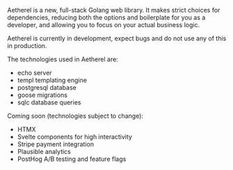 Aetherel is a new, full-stack Golang web library.
It makes strict choices for dependencies, reducing both the options and boilerplate for you as a developer, and allowing you to focus on your actual business logic.

Aetherel is currently in development, expect bugs and do not use any of this in production.

The technologies used in Aetherel are:
- echo server
- templ templating engine
- postgresql database
- goose migrations
- sqlc database queries

Coming soon (technologies subject to change):
- HTMX
- Svelte components for high interactivity
- Stripe payment integration
- Plausible analytics
- PostHog A/B testing and feature flags
